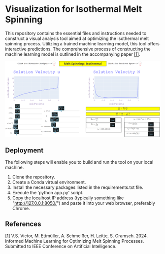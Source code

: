 # Visualization for Isothermal Melt Spinning
This repository contains the essential files and instructions needed to construct a visual analysis tool aimed at optimizing the isothermal melt spinning process. Utilizing a trained machine learning model, this tool offers interactive predictions. The comprehensive process of constructing the machine learning model is outlined in the accompanying paper [[1]](#1).


![](images/solution_univariate.PNG)

## Deployment
The following steps will enable you to build and run the tool on your local machine.

1. Clone the repository.
2. Create a Conda virtual environment.
3. Install the necessary packages listed in the requirements.txt file.
4. Execute the 'python app.py' script.
5. Copy the localhost IP address (typically something like "http://127.0.0.1:8050/") and paste it into your web browser, preferably Chrome.

## References
<a id="1">[1]</a>
V.S. Victor, M. Ettmüller, A. Schmeißer, H. Leitte, S. Gramsch. 2024. Informed Machine
Learning for Optimizing Melt Spinning Processes. Submitted to IEEE Conference on
Artificial Intelligence.


